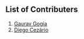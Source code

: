 ## List of Contributers
1. [Gaurav Gogia](https://github.com/DesmondANIMUS)
2. [Diego Cezário](https://github.com/dcezario)